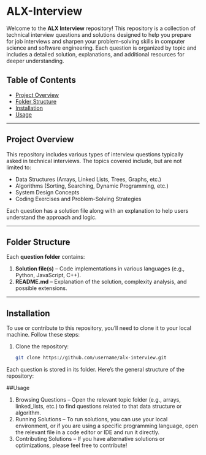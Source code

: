 # ALX-Interview

Welcome to the **ALX Interview** repository! This repository is a collection of technical interview questions and solutions designed to help you prepare for job interviews and sharpen your problem-solving skills in computer science and software engineering. Each question is organized by topic and includes a detailed solution, explanations, and additional resources for deeper understanding.

## Table of Contents
- [Project Overview](#project-overview)
- [Folder Structure](#folder-structure)
- [Installation](#installation)
- [Usage](#usage)

---

## Project Overview

This repository includes various types of interview questions typically asked in technical interviews. The topics covered include, but are not limited to:

- Data Structures (Arrays, Linked Lists, Trees, Graphs, etc.)
- Algorithms (Sorting, Searching, Dynamic Programming, etc.)
- System Design Concepts
- Coding Exercises and Problem-Solving Strategies

Each question has a solution file along with an explanation to help users understand the approach and logic.

---

## Folder Structure


Each **question folder** contains:
1. **Solution file(s)** – Code implementations in various languages (e.g., Python, JavaScript, C++).
2. **README.md** – Explanation of the solution, complexity analysis, and possible extensions.

---

## Installation

To use or contribute to this repository, you’ll need to clone it to your local machine. Follow these steps:

1. Clone the repository:
   ```bash
   git clone https://github.com/username/alx-interview.git


Each question is stored in its folder. Here’s the general structure of the repository:


##Usage

1. Browsing Questions – Open the relevant topic folder (e.g., arrays, linked_lists, etc.) to find questions related to that data structure or algorithm.
2. Running Solutions – To run solutions, you can use your local environment, or if you are using a specific programming language, open the relevant file in a code editor or IDE and run it directly.
3. Contributing Solutions – If you have alternative solutions or optimizations, please feel free to contribute!


